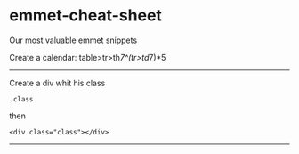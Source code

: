 # emmet-cheat-sheet
Our most valuable emmet snippets

Create a calendar:
    table>tr>th*7^(tr>td*7)*5

---    

Create a div whit his class

~~~
.class
~~~

then

~~~
<div class="class"></div>
~~~

---

